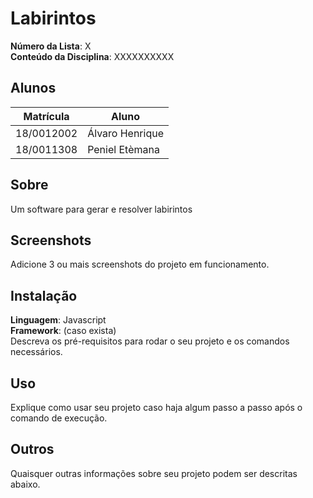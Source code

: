 # Labirintos

**Número da Lista**: X<br>
**Conteúdo da Disciplina**: XXXXXXXXXX<br>

## Alunos
|Matrícula | Aluno |
| -- | -- |
| 18/0012002  |  Álvaro Henrique|
| 18/0011308  |  Peniel Etèmana |

## Sobre 
 Um software para gerar e resolver labirintos 

## Screenshots
Adicione 3 ou mais screenshots do projeto em funcionamento.

## Instalação 
**Linguagem**: Javascript<br>
**Framework**: (caso exista)<br>
Descreva os pré-requisitos para rodar o seu projeto e os comandos necessários.

## Uso 
Explique como usar seu projeto caso haja algum passo a passo após o comando de execução.

## Outros 
Quaisquer outras informações sobre seu projeto podem ser descritas abaixo.




